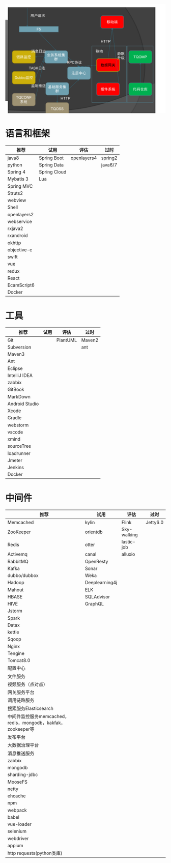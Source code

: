 ![](/assets/jsz.png)

# 语言和框架

|推荐    |试用        | 评估| 过时|
|--------|------------|-----|-----|
|java8        |  Spring Boot   |openlayers4|spring2|
|python       |  Spring Data   |           |java6/7|
|Spring 4     |  Spring Cloud  |           |
|Mybatis 3    |  Lua           |           |
|Spring MVC   |                |           |
|Struts2      |                |           |
|webview      |                |           |
|Shell        |                |           |
|openlayers2  |                |           |
|webservice   |                |           |
|rxjava2      |                |           |
|rxandroid    |                |           |
|okhttp       |                |           |
|objective-c  |                |           |
|swift        |                |           |
|vue          |                |           |
|redux        |                |           |
|React        |                |           |
|EcamScript6  |                |           |
|Docker       |                |           |







# 工具

|推荐    |试用        | 评估| 过时|
|--------|------------|-----|-----|
|Git            |     |PlantUML|Maven2
|Subversion     |     |        |ant
|Maven3         |     |        |
|Ant            |     |        |
|Eclipse        |     |        |
|IntelliJ IDEA  |     |        |
|zabbix         |     |        |
|GitBook        |     |        |
|MarkDown       |     |        |
|Android Studio |     |        |
|Xcode          |     |        |
|Gradle         |     |        |
|webstorm       |     |        |
|vscode         |     |        |
|xmind          |     |        |
|sourceTree     |     |        |
|loadrunner     |     |        |
|Jmeter         |     |        |
|Jenkins        |     |        |
|Docker         |     |        |






# 中间件

|推荐    |试用        | 评估| 过时|
|--------|------------|-----|-----|
|Memcached|kylin|Flink|Jetty6.0|
|ZooKeeper|orientdb|Sky-walking|
|Redis|otter|lastic-job||
|Activemq|canal|alluxio||
|RabbitMQ|OpenResty||
|Kafka|Sonar||
|dubbo/dubbox|Weka||
|Hadoop|Deeplearning4j||
|Mahout|ELK||
|HBASE|SQLAdvisor||
|HIVE|GraphQL||
|Jstorm|||
|Spark|||
|Datax|||
|kettle|||
|Sqoop|||
|Nginx|||
|Tengine|||
|Tomcat8.0|||
|配置中心|||
|文件服务|||
|视频服务（点对点）|||
|网关服务平台|||
|调用链路服务|||
|搜索服务Elasticsearch|||
|中间件监控服务memcached，redis，mongodb，kakfak，zookeeper等|||
|发布平台|||
|大数据治理平台|||
|消息推送服务|||
|zabbix|||
|mongodb|||
|sharding-jdbc|||
|MooseFS|||
|netty|||
|ehcache|||
|npm|||
|webpack|||
|babel|||
|vue-loader|||
|selenium|||
|webdriver|||
|appium|||
|http requests(python类库)|||







